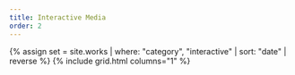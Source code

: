 ```yaml
---
title: Interactive Media
order: 2
---
```


{% assign set = site.works | where: "category", "interactive" | sort: "date" | reverse %}
{% include grid.html columns="1" %}
